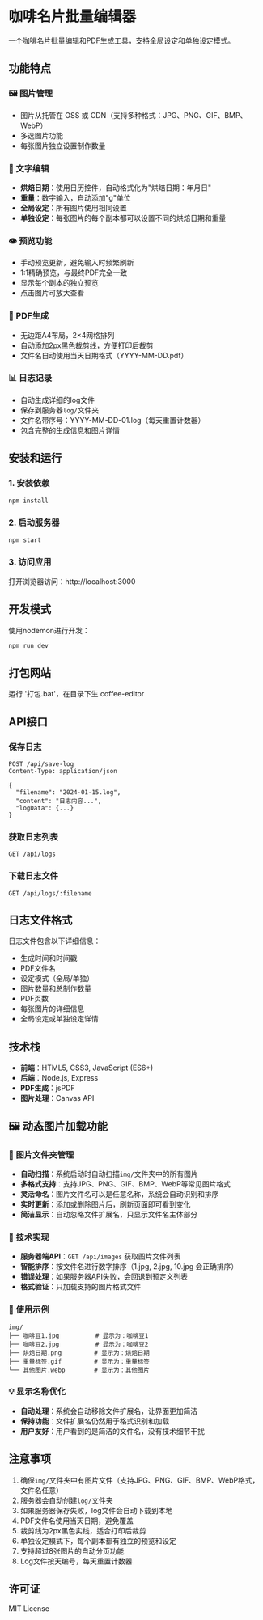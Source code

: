 # 咖啡名片批量编辑器

一个咖啡名片批量编辑和PDF生成工具，支持全局设定和单独设定模式。

## 功能特点

### 🖼️ 图片管理
- 图片从托管在 OSS 或 CDN（支持多种格式：JPG、PNG、GIF、BMP、WebP）
- 多选图片功能
- 每张图片独立设置制作数量

### 📝 文字编辑
- **烘焙日期**：使用日历控件，自动格式化为"烘焙日期：年月日"
- **重量**：数字输入，自动添加"g"单位
- **全局设定**：所有图片使用相同设置
- **单独设定**：每张图片的每个副本都可以设置不同的烘焙日期和重量

### 👁️ 预览功能
- 手动预览更新，避免输入时频繁刷新
- 1:1精确预览，与最终PDF完全一致
- 显示每个副本的独立预览
- 点击图片可放大查看

### 📄 PDF生成
- 无边距A4布局，2×4网格排列
- 自动添加2px黑色裁剪线，方便打印后裁剪
- 文件名自动使用当天日期格式（YYYY-MM-DD.pdf）

### 📊 日志记录
- 自动生成详细的log文件
- 保存到服务器`log/`文件夹
- 文件名带序号：YYYY-MM-DD-01.log（每天重置计数器）
- 包含完整的生成信息和图片详情

## 安装和运行

### 1. 安装依赖
```bash
npm install
```

### 2. 启动服务器
```bash
npm start
```

### 3. 访问应用
打开浏览器访问：http://localhost:3000

## 开发模式

使用nodemon进行开发：
```bash
npm run dev
```

## 打包网站

运行 '打包.bat'，在目录下生 coffee-editor


## API接口

### 保存日志
```
POST /api/save-log
Content-Type: application/json

{
  "filename": "2024-01-15.log",
  "content": "日志内容...",
  "logData": {...}
}
```

### 获取日志列表
```
GET /api/logs
```

### 下载日志文件
```
GET /api/logs/:filename
```

## 日志文件格式

日志文件包含以下详细信息：
- 生成时间和时间戳
- PDF文件名
- 设定模式（全局/单独）
- 图片数量和总制作数量
- PDF页数
- 每张图片的详细信息
- 全局设定或单独设定详情

## 技术栈

- **前端**：HTML5, CSS3, JavaScript (ES6+)
- **后端**：Node.js, Express
- **PDF生成**：jsPDF
- **图片处理**：Canvas API

## 🖼️ 动态图片加载功能

### 📁 图片文件夹管理
- **自动扫描**：系统启动时自动扫描`img/`文件夹中的所有图片
- **多格式支持**：支持JPG、PNG、GIF、BMP、WebP等常见图片格式
- **灵活命名**：图片文件名可以是任意名称，系统会自动识别和排序
- **实时更新**：添加或删除图片后，刷新页面即可看到变化
- **简洁显示**：自动忽略文件扩展名，只显示文件名主体部分

### 🔧 技术实现
- **服务器端API**：`GET /api/images` 获取图片文件列表
- **智能排序**：按文件名进行数字排序（1.jpg, 2.jpg, 10.jpg 会正确排序）
- **错误处理**：如果服务器API失败，会回退到预定义列表
- **格式验证**：只加载支持的图片格式文件

### 📝 使用示例
```
img/
├── 咖啡豆1.jpg          # 显示为：咖啡豆1
├── 咖啡豆2.jpg          # 显示为：咖啡豆2
├── 烘焙日期.png         # 显示为：烘焙日期
├── 重量标签.gif         # 显示为：重量标签
└── 其他图片.webp        # 显示为：其他图片
```

### 💡 显示名称优化
- **自动处理**：系统会自动移除文件扩展名，让界面更加简洁
- **保持功能**：文件扩展名仍然用于格式识别和加载
- **用户友好**：用户看到的是简洁的文件名，没有技术细节干扰

## 注意事项

1. 确保`img/`文件夹中有图片文件（支持JPG、PNG、GIF、BMP、WebP格式，文件名任意）
2. 服务器会自动创建`log/`文件夹
3. 如果服务器保存失败，log文件会自动下载到本地
4. PDF文件名使用当天日期，避免覆盖
5. 裁剪线为2px黑色实线，适合打印后裁剪
6. 单独设定模式下，每个副本都有独立的预览和设定
7. 支持超过8张图片的自动分页功能
8. Log文件按天编号，每天重置计数器

## 许可证

MIT License